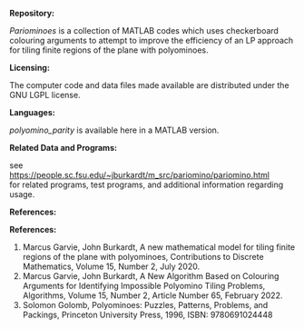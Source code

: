 <b>Repository:</b>

<em>Pariominoes</em> is a collection of MATLAB codes which uses checkerboard colouring arguments to attempt to improve the efficiency of an LP approach for tiling finite regions of the plane with polyominoes.

<b>Licensing:</b>

The computer code and data files made available are distributed under the GNU LGPL license.

<b>Languages:</b>

<em>polyomino_parity</em> is available here in a MATLAB version.

<b>Related Data and Programs:</b>

see <br>https://people.sc.fsu.edu/~jburkardt/m_src/pariomino/pariomino.html
<br>for related programs, test programs, and additional information regarding usage.

<b>References:</b>

<b>References:</b>

<ol>
<li>Marcus Garvie, John Burkardt,
A new mathematical model for tiling finite regions of the plane with polyominoes,
Contributions to Discrete Mathematics,
Volume 15, Number 2, July 2020.</li>
  
<li>Marcus Garvie, John Burkardt,
A New Algorithm Based on Colouring Arguments for Identifying Impossible Polyomino Tiling Problems,
Algorithms, Volume 15, Number 2, Article Number 65, February 2022.</li>

<li>Solomon Golomb,
Polyominoes: Puzzles, Patterns, Problems, and Packings,
Princeton University Press, 1996,
ISBN: 9780691024448</li>
</ol>
